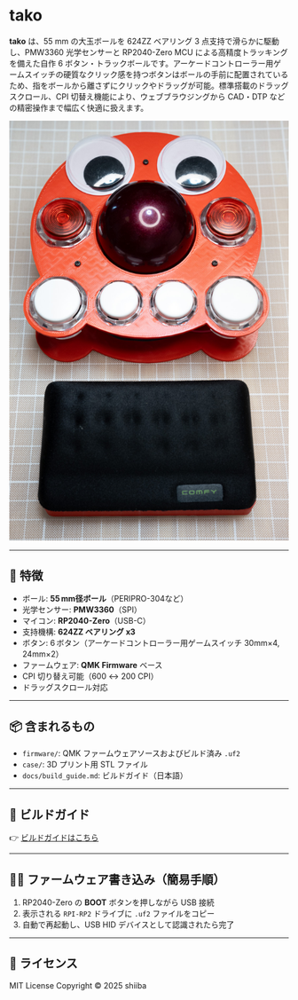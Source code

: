 # tako

**tako** は、55 mm の大玉ボールを 624ZZ ベアリング 3 点支持で滑らかに駆動し、PMW3360 光学センサーと RP2040‏-Zero MCU による高精度トラッキングを備えた自作 6 ボタン・トラックボールです。アーケードコントローラー用ゲームスイッチの硬質なクリック感を持つボタンはボールの手前に配置されているため、指をボールから離さずにクリックやドラッグが可能。標準搭載のドラッグスクロール、CPI 切替え機能により、ウェブブラウジングから CAD・DTP などの精密操作まで幅広く快適に扱えます。

![tako](docs/images/tako_sample.jpg)

---

## 🔧 特徴

* ボール: **55 mm径ボール**（PERIPRO-304など）
* 光学センサー: **PMW3360**（SPI）
* マイコン: **RP2040-Zero**（USB-C）
* 支持機構: **624ZZ ベアリング x3**
* ボタン: 6 ボタン（アーケードコントローラー用ゲームスイッチ 30mm×4, 24mm×2）
* ファームウェア: **QMK Firmware** ベース
* CPI 切り替え可能（600 ↔ 200 CPI）
* ドラッグスクロール対応

---

## 📦 含まれるもの

* `firmware/`: QMK ファームウェアソースおよびビルド済み `.uf2`
* `case/`: 3D プリント用 STL ファイル
* `docs/build_guide.md`: ビルドガイド（日本語）

---

## 📘 ビルドガイド

👉 [ビルドガイドはこちら](docs/build_guide.md)

---

## 🧑‍💻 ファームウェア書き込み（簡易手順）

1. RP2040-Zero の **BOOT** ボタンを押しながら USB 接続
2. 表示される `RPI-RP2` ドライブに `.uf2` ファイルをコピー
3. 自動で再起動し、USB HID デバイスとして認識されたら完了

---

## 📜 ライセンス

MIT License
Copyright © 2025 shiiba
